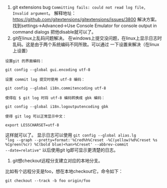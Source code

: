 1. git extensions bug <code>Committing fails: could not read log file,
Invalid argument</code>。
解释地址：<a href="https://github.com/gitextensions/gitextensions/issues/3800">
https://github.com/gitextensions/gitextensions/issues/3800</a>
解决方案。找到settings->Advanced->Use Console Emulator for console output in command dialogs
把他disable就可以了。
1. git在linux上乱码问题解决。
在windows上提交没问题，在linux上显示日志时乱码。这是由于两个系统编码不同所致。可以通过
一下设置来解决（在linux上设置）
```git
设置git 的界面编码：

git config --global gui.encoding utf-8

设置 commit log 提交时使用 utf-8 编码：

git config --global i18n.commitencoding utf-8

使得在 $ git log 时将 utf-8 编码转换成 gbk 编码：

git config --global i18n.logoutputencoding gbk

使得 git log 可以正常显示中文：

export LESSCHARSET=utf-8

```
这样就可以了。
显示日志可以使用
<code>git config --global alias.lg "log --graph --pretty=format:'%Cred%h%Creset -%C(yellow)%d%Creset %s %Cgreen(%cr) %C(bold blue)<%an>%Creset' --abbrev-commit --date=relative"</code>
以后使用git lg即可显示更清楚的日志。
1. git想checkout远程分支建立对应的本地分支。

比如有个远程分支是foo，想在本地checkout它，命令如下：
```
git checkout --track -b foo origin/foo
```